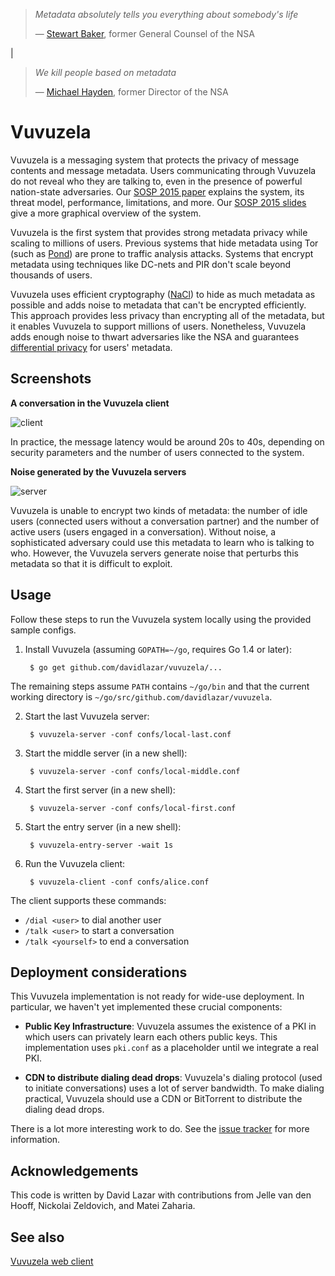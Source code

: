 > *Metadata absolutely tells you everything about somebody's life*
>
> — [Stewart Baker](http://www.nybooks.com/articles/archives/2013/nov/21/snowden-leaks-and-public/), former General Counsel of the NSA

|

> *We kill people based on metadata*
>
> — [Michael Hayden](https://www.youtube.com/watch?v=kV2HDM86XgI&t=17m53s), former Director of the NSA

# Vuvuzela

Vuvuzela is a messaging system that protects the privacy of message contents
and message metadata.  Users communicating through Vuvuzela do not reveal who
they are talking to, even in the presence of powerful nation-state adversaries.
Our [SOSP 2015 paper](https://davidlazar.org/papers/vuvuzela.pdf) explains
the system, its threat model, performance, limitations, and more.  Our
[SOSP 2015 slides](https://davidlazar.org/slides/vuvuzela-sosp2015.pdf) give
a more graphical overview of the system.

Vuvuzela is the first system that provides strong metadata privacy while
scaling to millions of users.  Previous systems that hide metadata using
Tor (such as [Pond](https://pond.imperialviolet.org/)) are prone to traffic
analysis attacks.  Systems that encrypt metadata using techniques like
DC-nets and PIR don't scale beyond thousands of users.

Vuvuzela uses efficient cryptography ([NaCl](http://nacl.cr.yp.to)) to hide as
much metadata as possible and adds noise to metadata that can't be encrypted
efficiently.  This approach provides less privacy than encrypting all of the
metadata, but it enables Vuvuzela to support millions of users.  Nonetheless,
Vuvuzela adds enough noise to thwart adversaries like the NSA and guarantees
[differential privacy](https://en.wikipedia.org/wiki/Differential_privacy) for
users' metadata.


## Screenshots

**A conversation in the Vuvuzela client**

![client](https://github.com/davidlazar/vuvuzela/blob/master/screenshots/client.gif)

In practice, the message latency would be around 20s to 40s, depending
on security parameters and the number of users connected to the system.

**Noise generated by the Vuvuzela servers**

![server](https://github.com/davidlazar/vuvuzela/blob/master/screenshots/server.gif)

Vuvuzela is unable to encrypt two kinds of metadata: the number of idle users
(connected users without a conversation partner) and the number of active users
(users engaged in a conversation).  Without noise, a sophisticated adversary
could use this metadata to learn who is talking to who.  However, the Vuvuzela
servers generate noise that perturbs this metadata so that it is difficult to
exploit.


## Usage

Follow these steps to run the Vuvuzela system locally using the provided
sample configs.

1. Install Vuvuzela (assuming `GOPATH=~/go`, requires Go 1.4 or later):

        $ go get github.com/davidlazar/vuvuzela/...

  The remaining steps assume `PATH` contains `~/go/bin` and that the
  current working directory is `~/go/src/github.com/davidlazar/vuvuzela`.

2. Start the last Vuvuzela server:

        $ vuvuzela-server -conf confs/local-last.conf

3. Start the middle server (in a new shell):

        $ vuvuzela-server -conf confs/local-middle.conf

4. Start the first server (in a new shell):

        $ vuvuzela-server -conf confs/local-first.conf

5. Start the entry server (in a new shell):

        $ vuvuzela-entry-server -wait 1s

6. Run the Vuvuzela client:

        $ vuvuzela-client -conf confs/alice.conf

The client supports these commands:

* `/dial <user>` to dial another user
* `/talk <user>` to start a conversation
* `/talk <yourself>` to end a conversation


## Deployment considerations

This Vuvuzela implementation is not ready for wide-use deployment.
In particular, we haven't yet implemented these crucial components:

* **Public Key Infrastructure**:
Vuvuzela assumes the existence of a PKI in which users can privately
learn each others public keys.  This implementation uses `pki.conf`
as a placeholder until we integrate a real PKI.

* **CDN to distribute dialing dead drops**:
Vuvuzela's dialing protocol (used to initiate conversations) uses a
lot of server bandwidth.  To make dialing practical, Vuvuzela should
use a CDN or BitTorrent to distribute the dialing dead drops.

There is a lot more interesting work to do.  See the
[issue tracker](https://github.com/davidlazar/vuvuzela/issues)
for more information.


## Acknowledgements

This code is written by David Lazar with contributions from
Jelle van den Hooff, Nickolai Zeldovich, and Matei Zaharia.


## See also

[Vuvuzela web client](https://github.com/jlmart88/vuvuzela-web-client)
